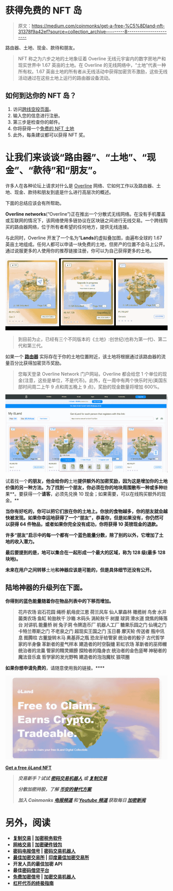 # 获得免费的 NFT 岛

> 原文：<https://medium.com/coinmonks/get-a-free-%C5%8Dland-nft-31378f9a42ef?source=collection_archive---------8----------------------->

路由器、土地、现金、款待和朋友。

> NFT 称之为六步之地的土地象征着 Overline 无线元宇宙内的数字房地产和现实世界中 1.67 英亩的土地。在 Overline 的无线网络中，“土地”代表一种所有权。1.67 英亩土地的所有者从无线活动中获得加密货币激励，这些无线活动通过在这些土地上运行的路由器设备流动。

## 如何到达你的 NFT 岛？

1.  访问[跨线空投页面](https://overline.network?a=OAimTXJaTEkA)。
2.  输入您的信息进行注册。
3.  第三步是检查你的邮件。
4.  你将获得一个[免费的 NFT 土地](https://overline.network?a=OAimTXJaTEkA)
5.  此外，每条建议都可以获得 NFT 奖。

# 让我们来谈谈“路由器”、“土地”、“现金”、“款待”和“朋友”。

许多人在各种论坛上请求对什么是 [Overline](https://overline.network?a=OAimTXJaTEkA) 网络、它如何工作以及路由器、土地、现金、款待和朋友到底是什么进行高层次的概述。

下面的总结应该会有所帮助。

**Overline networks**(“Overline”)正在推出一个分散式无线网络。在没有手机覆盖或互联网的情况下，该网络使用多链协议在区块链之间进行无线交易。一个跨线购买的路由器网络，位于所有者希望的任何地方，提供无线连接。

与此同时，Overline 开发了一个名为“**Lands**的虚拟叠加图，由遍布全球的 1.67 英亩土地组成。任何人都可以申请一块免费的土地，但房产的位置不会马上公开。通过说服更多的人使用你的推荐链接注册，你可以为自己获得更多的土地。

![](img/444937e7ccc9f4dc5edc2a762bb15412.png)

> 到目前为止，已经有三个不同版本的《土地》:创世纪(也称为第一代)、第二代和第三代。

如果一个 [**路由器**](https://overline.network?a=OAimTXJaTEkA) 实际存在于你的土地位置附近，该土地将根据通过该路由器的流量百分比获得加密货币奖励。

> 您每天登录 Overline Network 门户网站，Overline 都会给您 1 个单位的现金(注意，这些是单位，不是代币)。此外，在一周中有两个快乐时光(美国东部时间周二上午 9 点和周五晚上 9 点)，奖励的现金数量将增加 600%。

![](img/a4a78bd0b338417d45788a11a825bd04.png)

试着找一个[](https://overline.network?a=OAimTXJaTEkA)**的朋友，他会给你的**土地**提供额外的加密奖励，因为这是增加你的土地价值的另一种方法。为了找到一个朋友，你必须在你的地块周围散布一种或多种**糖果**。要获得一个**请客**，必须先兑换 10 现金；如果需要，可以在线购买额外的现金。**

**当你有好吃的，你可以把它们放在你的土地上。你放的食物越多，你的朋友就会越快被发现。如果你幸运地获得了一个“朋友”，恭喜你，但是如果没有，你仍然可以获得 64 件物品，或者如果你完全没有成功，你将获得 10 英镑现金的退款。**

**许多“**朋友**”启示中的每一个都有一个蓝色能量分数，除了别的以外，它增加了土地的收入潜力。**

**最后要提到的是，地可以集合在一起形成一个最大的区域，称为 128 级(最多 128 块地)。**

**未来在用户之间转移**土地**和神器应该是可能的，但是具体细节还没有公开。**

## **陆地神器的升级列在下面。**

**你得到的蓝色能量随着你在物品列表中的下移而增加。**

> **花卉农场
> 岩石花园
> 绳桥
> 航母皮江恩
> 荷兰风车
> 仙人掌森林
> 橄榄树
> 鸟舍
> 水井
> 菌类农场
> 鱼缸
> 轮胎秋千
> 沙箱
> 木码头
> 涡轮秋千
> 树屋
> 球洞
> 滑水道
> 烧焦的降落台
> 对讲机
> 能量桥
> 树
> 兔子洞
> 令牌造币厂
> 机器人工厂
> 糖果乐园之门
> 仙境之门
> 卡特兰蒂斯之门
> 不老泉之门
> 超现实王国之门
> 玉日晷
> 摩天轮
> 传送者
> 瓶中讯息
> 图腾柱
> 古董旋转木马
> 奥基菲之瓶
> 恐龙牙给管家
> 统治者的骰子
> 古代哲学家的半身像
> 革新者的星气样本
> 建造者的时空裂缝
> 彩虹农场
> 革新者的巫师帽
> 统治者的龙巢
> 管家的精灵翅膀
> 探险者的隐身衣
> 统治者的金色竖琴
> 神秘者的魔法音乐盒
> 哲学家的发光野鸭
> 建造者的泡泡魔杖
> 狼项圈**

**如果你想申请免费的[](https://overline.network?a=OAimTXJaTEkA)**，请随意使用我的链接。****

****![](img/c585227a353daf39bf1d7b9de0362185.png)****

****[Get a free ōLand NFT](https://overline.network?a=OAimTXJaTEkA)****

> *****交易新手？试试* [*密码交易机器人*](/coinmonks/crypto-trading-bot-c2ffce8acb2a) *或* [*复制交易*](/coinmonks/top-10-crypto-copy-trading-platforms-for-beginners-d0c37c7d698c)****
> 
> *****分散加密持股，了解* [*币安的替代方案*](https://coincodecap.com/binance-alternatives)****
> 
> *****加入 Coinmonks* [*电报频道*](https://t.me/coincodecap) *和* [*Youtube 频道*](https://www.youtube.com/c/coinmonks/videos) *获取每日* [*加密新闻*](http://coincodecap.com/)****

# ****另外，阅读****

*   ****[复制交易](/coinmonks/top-10-crypto-copy-trading-platforms-for-beginners-d0c37c7d698c) | [加密税务软件](/coinmonks/crypto-tax-software-ed4b4810e338)****
*   ****[网格交易](https://coincodecap.com/grid-trading) | [加密硬件钱包](/coinmonks/the-best-cryptocurrency-hardware-wallets-of-2020-e28b1c124069)****
*   ****[密码电报信号](/coinmonks/top-3-telegram-channels-for-crypto-traders-in-2021-8385f4411ff4) | [密码交易机器人](/coinmonks/crypto-trading-bot-c2ffce8acb2a)****
*   ****[最佳加密交易所](/coinmonks/crypto-exchange-dd2f9d6f3769) | [印度最佳加密交易所](/coinmonks/bitcoin-exchange-in-india-7f1fe79715c9)****
*   ****开发人员的最佳加密 API****
*   ****最佳[密码借贷平台](/coinmonks/top-5-crypto-lending-platforms-in-2020-that-you-need-to-know-a1b675cec3fa)****
*   ****[免费加密信号](/coinmonks/free-crypto-signals-48b25e61a8da) | [加密交易机器人](/coinmonks/crypto-trading-bot-c2ffce8acb2a)****
*   ****[杠杆代币的终极指南](/coinmonks/leveraged-token-3f5257808b22)****